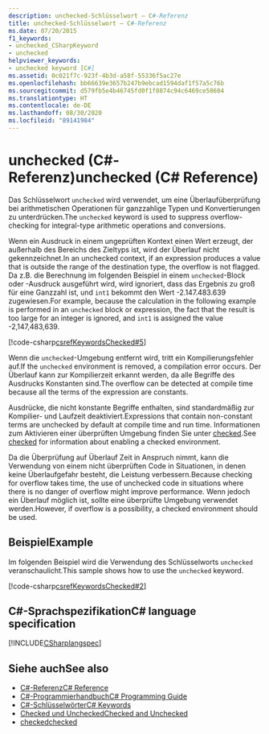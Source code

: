 ```yaml
---
description: unchecked-Schlüsselwort – C#-Referenz
title: unchecked-Schlüsselwort – C#-Referenz
ms.date: 07/20/2015
f1_keywords:
- unchecked_CSharpKeyword
- unchecked
helpviewer_keywords:
- unchecked keyword [C#]
ms.assetid: 0c021f7c-923f-4b3d-a58f-55336f5ac27e
ms.openlocfilehash: bb66639e3657b247b9ebcad1594daf1f57a5c76b
ms.sourcegitcommit: d579fb5e4b46745fd0f1f8874c94c6469ce58604
ms.translationtype: HT
ms.contentlocale: de-DE
ms.lasthandoff: 08/30/2020
ms.locfileid: "89141984"
---
```

# <a name="unchecked-c-reference"></a><span data-ttu-id="69eb1-103">unchecked (C#-Referenz)</span><span class="sxs-lookup"><span data-stu-id="69eb1-103">unchecked (C# Reference)</span></span>

<span data-ttu-id="69eb1-104">Das Schlüsselwort `unchecked` wird verwendet, um eine Überlaufüberprüfung bei arithmetischen Operationen für ganzzahlige Typen und Konvertierungen zu unterdrücken.</span><span class="sxs-lookup"><span data-stu-id="69eb1-104">The `unchecked` keyword is used to suppress overflow-checking for integral-type arithmetic operations and conversions.</span></span>

<span data-ttu-id="69eb1-105">Wenn ein Ausdruck in einem ungeprüften Kontext einen Wert erzeugt, der außerhalb des Bereichs des Zieltyps ist, wird der Überlauf nicht gekennzeichnet.</span><span class="sxs-lookup"><span data-stu-id="69eb1-105">In an unchecked context, if an expression produces a value that is outside the range of the destination type, the overflow is not flagged.</span></span> <span data-ttu-id="69eb1-106">Da z.B. die Berechnung im folgenden Beispiel in einem `unchecked`-Block oder -Ausdruck ausgeführt wird, wird ignoriert, dass das Ergebnis zu groß für eine Ganzzahl ist, und `int1` bekommt den Wert -2.147.483.639 zugewiesen.</span><span class="sxs-lookup"><span data-stu-id="69eb1-106">For example, because the calculation in the following example is performed in an `unchecked` block or expression, the fact that the result is too large for an integer is ignored, and `int1` is assigned the value -2,147,483,639.</span></span>

[!code-csharp[csrefKeywordsChecked#5](~/samples/snippets/csharp/VS_Snippets_VBCSharp/csrefKeywordsChecked/CS/csrefKeywordsChecked.cs#5)]

<span data-ttu-id="69eb1-107">Wenn die `unchecked`-Umgebung entfernt wird, tritt ein Kompilierungsfehler auf.</span><span class="sxs-lookup"><span data-stu-id="69eb1-107">If the `unchecked` environment is removed, a compilation error occurs.</span></span> <span data-ttu-id="69eb1-108">Der Überlauf kann zur Kompilierzeit erkannt werden, da alle Begriffe des Ausdrucks Konstanten sind.</span><span class="sxs-lookup"><span data-stu-id="69eb1-108">The overflow can be detected at compile time because all the terms of the expression are constants.</span></span>

<span data-ttu-id="69eb1-109">Ausdrücke, die nicht konstante Begriffe enthalten, sind standardmäßig zur Kompilier- und Laufzeit deaktiviert.</span><span class="sxs-lookup"><span data-stu-id="69eb1-109">Expressions that contain non-constant terms are unchecked by default at compile time and run time.</span></span> <span data-ttu-id="69eb1-110">Informationen zum Aktivieren einer überprüften Umgebung finden Sie unter [checked](checked.md).</span><span class="sxs-lookup"><span data-stu-id="69eb1-110">See [checked](checked.md) for information about enabling a checked environment.</span></span>

<span data-ttu-id="69eb1-111">Da die Überprüfung auf Überlauf Zeit in Anspruch nimmt, kann die Verwendung von einem nicht überprüften Code in Situationen, in denen keine Überlaufgefahr besteht, die Leistung verbessern.</span><span class="sxs-lookup"><span data-stu-id="69eb1-111">Because checking for overflow takes time, the use of unchecked code in situations where there is no danger of overflow might improve performance.</span></span> <span data-ttu-id="69eb1-112">Wenn jedoch ein Überlauf möglich ist, sollte eine überprüfte Umgebung verwendet werden.</span><span class="sxs-lookup"><span data-stu-id="69eb1-112">However, if overflow is a possibility, a checked environment should be used.</span></span>

## <a name="example"></a><span data-ttu-id="69eb1-113">Beispiel</span><span class="sxs-lookup"><span data-stu-id="69eb1-113">Example</span></span>

<span data-ttu-id="69eb1-114">Im folgenden Beispiel wird die Verwendung des Schlüsselworts `unchecked` veranschaulicht.</span><span class="sxs-lookup"><span data-stu-id="69eb1-114">This sample shows how to use the `unchecked` keyword.</span></span>

[!code-csharp[csrefKeywordsChecked#2](~/samples/snippets/csharp/VS_Snippets_VBCSharp/csrefKeywordsChecked/CS/csrefKeywordsChecked.cs#2)]

## <a name="c-language-specification"></a><span data-ttu-id="69eb1-115">C#-Sprachspezifikation</span><span class="sxs-lookup"><span data-stu-id="69eb1-115">C# language specification</span></span>

[!INCLUDE[CSharplangspec](~/includes/csharplangspec-md.md)]

## <a name="see-also"></a><span data-ttu-id="69eb1-116">Siehe auch</span><span class="sxs-lookup"><span data-stu-id="69eb1-116">See also</span></span>

- [<span data-ttu-id="69eb1-117">C#-Referenz</span><span class="sxs-lookup"><span data-stu-id="69eb1-117">C# Reference</span></span>](../index.md)
- [<span data-ttu-id="69eb1-118">C#-Programmierhandbuch</span><span class="sxs-lookup"><span data-stu-id="69eb1-118">C# Programming Guide</span></span>](../../programming-guide/index.md)
- [<span data-ttu-id="69eb1-119">C#-Schlüsselwörter</span><span class="sxs-lookup"><span data-stu-id="69eb1-119">C# Keywords</span></span>](index.md)
- [<span data-ttu-id="69eb1-120">Checked und Unchecked</span><span class="sxs-lookup"><span data-stu-id="69eb1-120">Checked and Unchecked</span></span>](checked-and-unchecked.md)
- [<span data-ttu-id="69eb1-121">checked</span><span class="sxs-lookup"><span data-stu-id="69eb1-121">checked</span></span>](checked.md)
